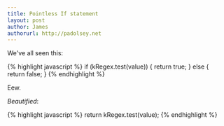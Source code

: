 ```yaml
---
title: Pointless If statement
layout: post
author: James
authorurl: http://padolsey.net
---
```


We've all seen this:

{% highlight javascript %}
if (kRegex.test(value)) {
    return true;
} else {
    return false;
}
{% endhighlight %}

Eew.

*Beautified*:

{% highlight javascript %}
return kRegex.test(value);
{% endhighlight %}
